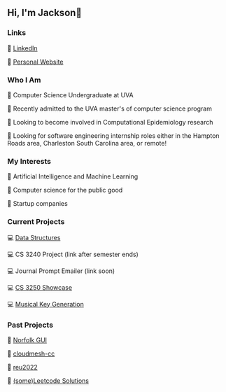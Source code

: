 ## Hi, I'm Jackson👋

### Links

🔗 [LinkedIn](https://www.linkedin.com/in/jackson-miskill-291578213/)

🔗 [Personal Website](https://j-miskill.github.io)



### Who I Am
🔑 Computer Science Undergraduate at UVA

🔑 Recently admitted to the UVA master's of computer science program

🔑 Looking to become involved in Computational Epidemiology research 

🔑 Looking for software engineering internship roles either in the Hampton Roads area, Charleston South Carolina area, or remote!




### My Interests

📍 Artificial Intelligence and Machine Learning

📍 Computer science for the public good

📍 Startup companies

### Current Projects

💻 [Data Structures](https://github.com/j-miskill/data_structures)

💻 CS 3240 Project (link after semester ends)

💻 Journal Prompt Emailer (link soon)

💻 [CS 3250 Showcase](https://github.com/j-miskill/showcase)

💻 [Musical Key Generation](https://github.com/j-miskill/keys)


### Past Projects

📀 [Norfolk GUI](https://github.com/j-miskill/norfolk-gui)

📀 [cloudmesh-cc](https://github.com/cloudmesh/cloudmesh-cc)

📀 [reu2022](https://github.com/j-miskill/reu2022)

📀 [(some)Leetcode Solutions](https://github.com/j-miskill/leetcode-solutions)
